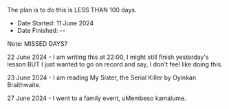 The plan is to do this is LESS THAN 100 days. 
- Date Started: 11 June 2024
- Date Finished: --

Note: MISSED DAYS?

22 June 2024 - I am writing this at 22:00, I might still finish yesterday's lesson BUT I just wanted to go on record and say, I don't feel like doing this.

23 June 2024 - I am reading My Sister, the Serial Killer by Oyinkan Braithwaite.

27 June 2024 - I went to a family event, uMembeso kamalume.
